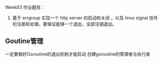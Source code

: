 Week03 作业题目：

1. 基于 errgroup 实现一个 http server 的启动和关闭 ，以及 linux signal 信号的注册和处理，要保证能够一个退出，全部注销退出。

## Goutine管理
一定要做好Goroutine的退出机制才能启动
创建goroutine的管理者与执行者